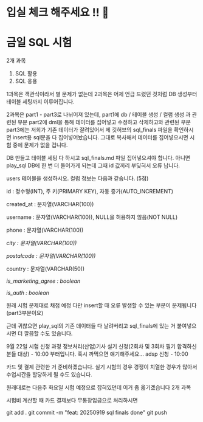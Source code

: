# 입실 체크 해주세요 !! 💌

# 금일 SQL 시험
2개 과목
1. SQL 활용
2. SQL 응용

  1과목은 객관식이라서 별 문제가 없는데
  2과목은 어제 언급 드렸던 것처럼 DB 생성부터 테이블 세팅까지 이루어집니다.

  2과목은 part1 - part3로 나뉘어져 있는데,
  part1에 db / 테이블 생성 / 컬럼 생성 과 관련된 부분
  part2에 dml을 통해 데이터를 집어넣고 수정하고 삭제하고와 관련된 부분
  part3에는 저희가 기존 데이터가 잘려있어서 제 깃허브의 sql_finals 파일을 확인하시면 insert용 sql문을 다 집어넣어놨습니다. 그대로 복사해서 데이터를 집어넣으시면 시험 중에 문제가 없을 겁니다.

  DB 만들고 테이블 세팅 다 하시고 sql_finals.md 파일 집어넣으셔야 합니다. 아니면 play_sql DB에 한 번 더 들어가게 되는데 그때 id 값끼리 부딪혀서 오류 납니다.

  users 테이블을 생성하시오. 컬럼 정보는 다음과 같습니다. (5점)

id : 정수형(INT), 주 키(PRIMARY KEY), 자동 증가(AUTO_INCREMENT)

created_at : 문자열(VARCHAR(100))

username : 문자열(VARCHAR(100)), NULL을 허용하지 않음(NOT NULL)

phone : 문자열(VARCHAR(100))

_city : 문자열(VARCHAR(100))_

_postalcode : 문자열(VARCHAR(100))_

country : 문자열(VARCHAR(50))

_is_marketing_agree : boolean_

_is_auth : boolean_

원래 시험 문제대로 채점 예정
다만 insert할 때 오류 발생할 수 있는 부분이 문제됩니다(part3부분이요)

근데 귀찮으면 play_sql의 기존 데이터들 다 날려버리고 sql_finals에 있는 거 붙여넣으시면 더 깔끔할 수도 있습니다.

9월 22일 시험 신청 과정
정보처리(산업)기사 실기 신청(2회차 및 3회차 필기 합격하신 분들 대상) - 10:00 부터입니다.
혹시 까먹으면 얘기해주세요...
adsp 신청 - 10:00

카드 및 결제 관련한 거 준비하겠습니다. 실기 시험의 경우 경쟁이 치열한 경우가 많아서 수업시간을 할당하게 될 수도 있습니다.

원래대로는 다음주 화요일 시험 예정으로 잡혀있던데 이거 좀 옮기겠습니다
2개 과목

시험비 계산할 때 카드 결제보다 무통장입금으로 처리하시면

git add .
git commit -m "feat: 20250919 sql finals done"
git push